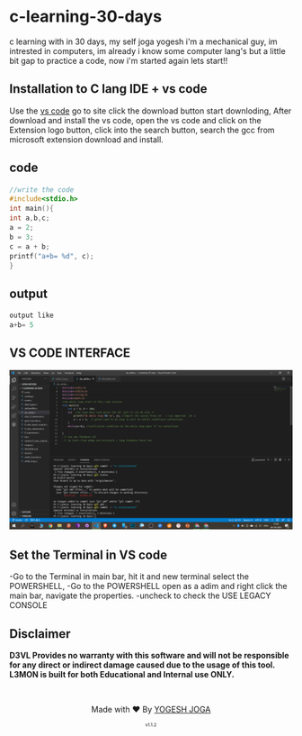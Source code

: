 # c-learning-30-days
c learning with in 30 days, my self joga yogesh i'm a mechanical guy, im intrested in computers, im already i know some computer lang's but a little bit gap to practice a code, now i'm started again lets start!!
## Installation to C lang IDE + vs code
Use the [vs code]( https://code.visualstudio.com/ ) go to site click the download button start downloding, After download and install the vs code, open the vs code and click on the Extension logo button, click into the search button, search the gcc from microsoft extension download and install.

## code
```c
//write the code 
#include<stdio.h>
int main(){
int a,b,c;
a = 2;
b = 3;
c = a + b;
printf("a+b= %d", c);
}

```
## output
```c
output like 
a+b= 5
```
## VS CODE INTERFACE
<img src="https://github.com/yogeshjoga/c-learning-30-days/blob/master/vs_code_interface.png" width="1604">


## Set the Terminal in VS code

-Go to the Terminal in main bar, hit it and new terminal select the POWERSHELL,
-Go to the POWERSHELL open as a adim and right click the main bar, navigate the properties.
-uncheck to check the USE LEGACY CONSOLE


## Disclaimer
<b>D3VL Provides no warranty with this software and will not be responsible for any direct or indirect damage caused due to the usage of this tool.<br>
L3MON is built for both Educational and Internal use ONLY.</b>

<br>
<p align="center">Made with ❤️ By <a href="//d3vl.com">YOGESH JOGA</a></p>
<p align="center" style="font-size: 8px">v1.1.2</p>
